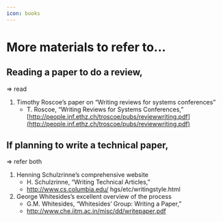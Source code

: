 ```yaml
---
icon: books
---
```


# More materials to refer to...

## Reading a paper to do a review,

⇒ read&#x20;

1. Timothy Roscoe’s paper on “Writing reviews for systems conferences”
   * T. Roscoe, “Writing Reviews for Systems Conferences,” [http://people.inf.ethz.ch/troscoe/pubs/reviewwriting.pdf](http://people.inf.ethz.ch/troscoe/pubs/reviewwriting.pdf)



## If planning to write a technical paper,

⇒ refer both &#x20;

1. Henning Schulzrinne’s comprehensive website
   * H. Schulzrinne, “Writing Technical Articles,”
   * http://www.cs.columbia.edu/ hgs/etc/writingstyle.html
2. George Whitesides’s excellent overview of the process
   * G.M. Whitesides, “Whitesides’ Group: Writing a Paper,”
   * http://www.che.iitm.ac.in/misc/dd/writepaper.pdf

